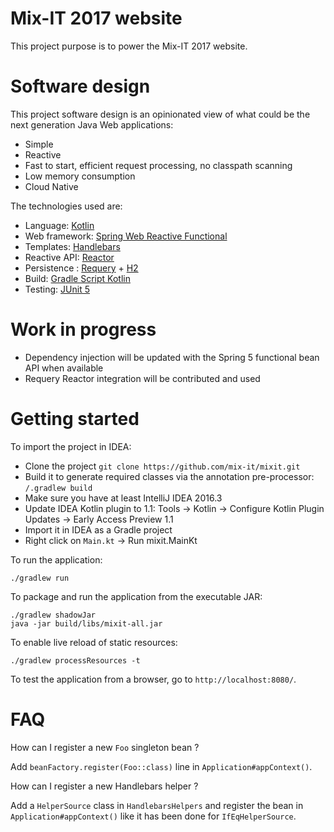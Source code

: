 # Mix-IT 2017 website

This project purpose is to power the Mix-IT 2017 website.

# Software design

This project software design is an opinionated view of what could be the next generation Java Web applications:
 - Simple
 - Reactive
 - Fast to start, efficient request processing, no classpath scanning
 - Low memory consumption
 - Cloud Native

The technologies used are:
 - Language: [Kotlin](https://kotlin.link/) 
 - Web framework: [Spring Web Reactive Functional](https://spring.io/blog/2016/09/22/new-in-spring-5-functional-web-framework)
 - Templates: [Handlebars](https://github.com/jknack/handlebars.java)
 - Reactive API: [Reactor](http://projectreactor.io/)
 - Persistence : [Requery](https://github.com/requery/requery) + [H2](http://www.h2database.com/)
 - Build: [Gradle Script Kotlin](https://github.com/gradle/gradle-script-kotlin)
 - Testing: [JUnit 5](http://junit.org/junit5/)
 
# Work in progress

 - Dependency injection will be updated with the Spring 5 functional bean API when available
 - Requery Reactor integration will be contributed and used

# Getting started

To import the project in IDEA:
 - Clone the project `git clone https://github.com/mix-it/mixit.git`
 - Build it to generate required classes via the annotation pre-processor: `/.gradlew build`
 - Make sure you have at least IntelliJ IDEA 2016.3
 - Update IDEA Kotlin plugin to 1.1: Tools -> Kotlin -> Configure Kotlin Plugin Updates -> Early Access Preview 1.1
 - Import it in IDEA as a Gradle project
 - Right click on `Main.kt` -> Run mixit.MainKt

To run the application:
```
./gradlew run
```

To package and run the application from the executable JAR:
```
./gradlew shadowJar
java -jar build/libs/mixit-all.jar
```

To enable live reload of static resources:
```
./gradlew processResources -t
```

To test the application from a browser, go to `http://localhost:8080/`.


# FAQ

How can I register a new `Foo` singleton bean ?

Add `beanFactory.register(Foo::class)` line in `Application#appContext()`.

How can I register a new Handlebars helper ?

Add a `HelperSource` class in `HandlebarsHelpers` and register the bean in `Application#appContext()` like it has been done for `IfEqHelperSource`.
